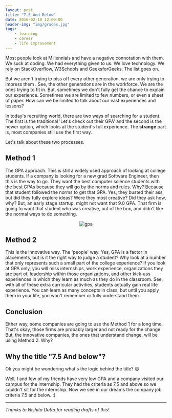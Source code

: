 ```yaml
---
layout: post
title: "7.5 And Below"
date: 2016-02-10 12:00:00
header-img: "img/grades.jpg"
tags:
    - learning
    - career
    - life improvement
---
```


Most people look at Millennials and have a negative connotation with them. We suck at coding. We had everything given to us. We love technology. We rely on StackOverflow, W3Schools and GeeksforGeeks. The list goes on. 

But we aren't trying to piss off every other generation, we are only trying to impress them . See, the other generations are in the workforce. We are the ones trying to fit in. But, sometimes we don't fully get the chance to explain our experience.  Sometimes we are limited to few numbers, or even a sheet of paper. How can we be limited to talk about our vast experiences and lessons? 


In today's recruiting world, there are two ways of searching for a student. The first is the traditional 'Let's check out their GPA' and the second is the newer option, which looks at the student's full experience. The **strange** part is, most companies still use the first way.

Let's talk about these two processes. 

## Method 1

The GPA approach. This is still a widely used approach of looking at college students. If a company is looking for a new grad Software Engineer, then this is the way to go. They want the best computer science students with the best GPAs because they will go by the norms and rules. Why? Because that student followed the norms to get that GPA. Yes, they busted their ass, but did they fully explore ideas? Were they most creative? Did they ask how, why? But, an early stage startup, might not want that 9.0 GPA. That firm is going to want that student who was creative, out of the box, and didn't like the normal ways to do something. 

<p align="center">
   <img align="centre" src="https://raw.githubusercontent.com/vicky002/vicky002.github.io/master/img/gpa.gif" alt="gpa"/>
</p>


## Method 2

This is the innovative way. The 'people' way. Yes, GPA is a factor in placements, but is it the right way to judge a student? Why look at a number that only represents such a small part of the college experience? If you look at GPA only, you will miss internships, work experience, organizations they are part of, leadership within those organizations, and other kick-ass experiences in which they learn as much as they do in the classroom. See, with all of these extra curricular activities, students actually gain real life experience. You can learn as many concepts in class, but until you apply them in your life, you won't remember or fully understand them. 

## Conclusion

Either way, some companies are going to use the Method 1 for a long time. That's okay, those firms are probably larger 
and not ready for the change. But, the innovative companies, the ones that understand change, will be using Method 2. Why?

## Why the title "7.5 And below"?

Ok you might be wondering what's the logic behind the title? :smile: 

Well, I and few of my friends have very low GPA and a company visited our campus for the internship. They had the criteria as 7.5 and above so we couldn't sit for the internship. 
Now we see in our dreams the company job criteria 7.5 and below. :) 

---

*Thanks to Nishita Dutta for reading drafts of this!*
